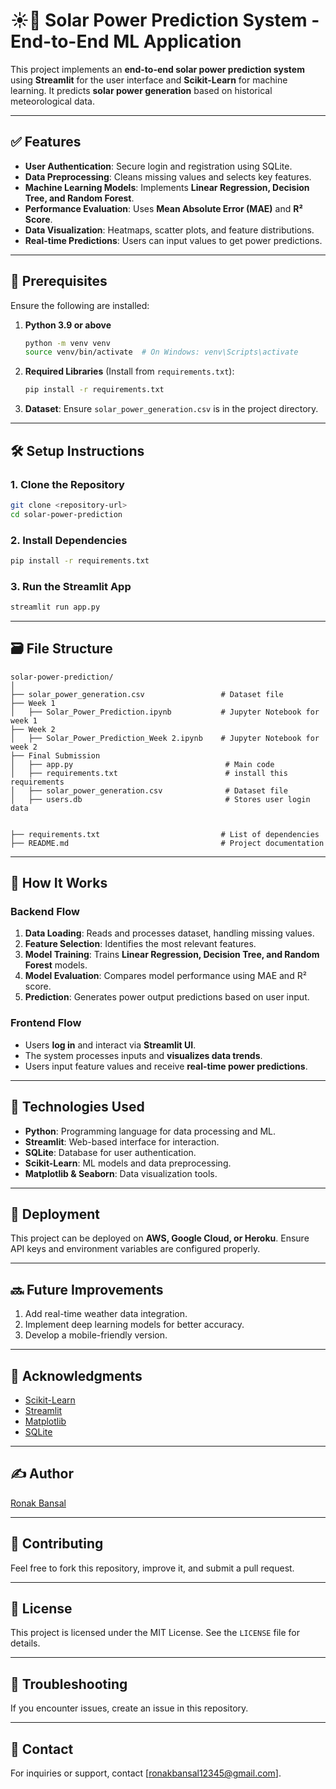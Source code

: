 # ☀️🔋 Solar Power Prediction System - End-to-End ML Application

This project implements an **end-to-end solar power prediction system** using **Streamlit** for the user interface and **Scikit-Learn** for machine learning. It predicts **solar power generation** based on historical meteorological data.

---

## ✅ Features

- **User Authentication**: Secure login and registration using SQLite.
- **Data Preprocessing**: Cleans missing values and selects key features.
- **Machine Learning Models**: Implements **Linear Regression, Decision Tree, and Random Forest**.
- **Performance Evaluation**: Uses **Mean Absolute Error (MAE)** and **R² Score**.
- **Data Visualization**: Heatmaps, scatter plots, and feature distributions.
- **Real-time Predictions**: Users can input values to get power predictions.

---

## 📜 Prerequisites

Ensure the following are installed:

1. **Python 3.9 or above**  
   ```sh
   python -m venv venv
   source venv/bin/activate  # On Windows: venv\Scripts\activate
   ```
2. **Required Libraries** (Install from `requirements.txt`):
   ```sh
   pip install -r requirements.txt
   ```
3. **Dataset**: Ensure `solar_power_generation.csv` is in the project directory.

---

## 🛠 Setup Instructions

### 1. Clone the Repository

```sh
git clone <repository-url>
cd solar-power-prediction
```

### 2. Install Dependencies

```sh
pip install -r requirements.txt
```

### 3. Run the Streamlit App

```sh
streamlit run app.py
```

---

## 🗃️ File Structure

```
solar-power-prediction/
│
├── solar_power_generation.csv                 # Dataset file
├── Week 1
│   ├── Solar_Power_Prediction.ipynb           # Jupyter Notebook for week 1
├── Week 2
│   ├── Solar_Power_Prediction_Week 2.ipynb    # Jupyter Notebook for week 2
├── Final Submission
│   ├── app.py                                  # Main code 
│   ├── requirements.txt                        # install this requirements
│   ├── solar_power_generation.csv              # Dataset file
│   ├── users.db                                # Stores user login data


├── requirements.txt                           # List of dependencies
├── README.md                                  # Project documentation
```

---

## 🤷 How It Works

### Backend Flow

1. **Data Loading**: Reads and processes dataset, handling missing values.
2. **Feature Selection**: Identifies the most relevant features.
3. **Model Training**: Trains **Linear Regression, Decision Tree, and Random Forest** models.
4. **Model Evaluation**: Compares model performance using MAE and R² score.
5. **Prediction**: Generates power output predictions based on user input.

### Frontend Flow

- Users **log in** and interact via **Streamlit UI**.
- The system processes inputs and **visualizes data trends**.
- Users input feature values and receive **real-time power predictions**.

---

## 🤖 Technologies Used

- **Python**: Programming language for data processing and ML.
- **Streamlit**: Web-based interface for interaction.
- **SQLite**: Database for user authentication.
- **Scikit-Learn**: ML models and data preprocessing.
- **Matplotlib & Seaborn**: Data visualization tools.

---

## 🚚 Deployment

This project can be deployed on **AWS, Google Cloud, or Heroku**. Ensure API keys and environment variables are configured properly.

---

## 🔜 Future Improvements

1. Add real-time weather data integration.
2. Implement deep learning models for better accuracy.
3. Develop a mobile-friendly version.

---

## 🤝 Acknowledgments

- [Scikit-Learn](https://scikit-learn.org/)
- [Streamlit](https://streamlit.io/)
- [Matplotlib](https://matplotlib.org/)
- [SQLite](https://www.sqlite.org/)

---

## ✍️ Author  
[Ronak Bansal](https://github.com/Ronak1231)

---

## 🙌 Contributing  
Feel free to fork this repository, improve it, and submit a pull request.

---

## 📜 License

This project is licensed under the MIT License. See the `LICENSE` file for details.

---

## 🐛 Troubleshooting  
If you encounter issues, create an issue in this repository.

---

## 📧 Contact  
For inquiries or support, contact [ronakbansal12345@gmail.com].
